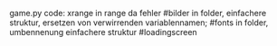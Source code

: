game.py code: xrange in range da fehler
#bilder in folder, einfachere struktur, ersetzen von verwirrenden variablennamen; 
#fonts in folder, umbennenung einfachere struktur
#loadingscreen